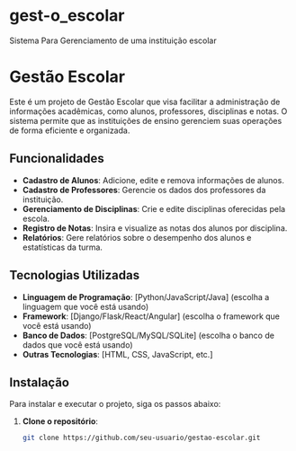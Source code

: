 # gest-o_escolar
Sistema Para Gerenciamento de uma instituição escolar
# Gestão Escolar

Este é um projeto de Gestão Escolar que visa facilitar a administração de informações acadêmicas, como alunos, professores, disciplinas e notas. O sistema permite que as instituições de ensino gerenciem suas operações de forma eficiente e organizada.

## Funcionalidades

- **Cadastro de Alunos**: Adicione, edite e remova informações de alunos.
- **Cadastro de Professores**: Gerencie os dados dos professores da instituição.
- **Gerenciamento de Disciplinas**: Crie e edite disciplinas oferecidas pela escola.
- **Registro de Notas**: Insira e visualize as notas dos alunos por disciplina.
- **Relatórios**: Gere relatórios sobre o desempenho dos alunos e estatísticas da turma.

## Tecnologias Utilizadas

- **Linguagem de Programação**: [Python/JavaScript/Java] (escolha a linguagem que você está usando)
- **Framework**: [Django/Flask/React/Angular] (escolha o framework que você está usando)
- **Banco de Dados**: [PostgreSQL/MySQL/SQLite] (escolha o banco de dados que você está usando)
- **Outras Tecnologias**: [HTML, CSS, JavaScript, etc.]

## Instalação

Para instalar e executar o projeto, siga os passos abaixo:

1. **Clone o repositório**:

   ```bash
   git clone https://github.com/seu-usuario/gestao-escolar.git